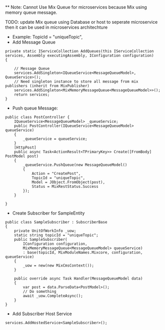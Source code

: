 ** Note: Cannot Use Mix Queue for microservices  because Mix using memory queue message. 

TODO: update Mix queue using Database or host to seperate microservice then it can be used in microservices architechture
- Example: TopicId = "uniqueTopic",
- Add Message Queue
```
private static IServiceCollection AddQueues(this IServiceCollection services, Assembly executingAssembly, IConfiguration configuration)
{

    // Message Queue
    services.AddSingleton<IQueueService<MessageQueueModel>, QueueService>();
    // Need singleton instance to store all message from mix publishers (inherit from MixPublisher)
    services.AddSingleton<MixMemoryMessageQueue<MessageQueueModel>>();
    return services;
}
```

- Push queue Message:
```
public class PostController {
    IQueueService<MessageQueueModel> _queueService;
    public PostController(IQueueService<MessageQueueModel> queueService)
    {
        _queueService = queueService;
    }
    [HttpPost]
    public async Task<ActionResult<TPrimaryKey>> Create([FromBody] PostModel post)
    {
        _queueService.PushQueue(new MessageQueueModel()
        {
            Action = "CreatePost",
            TopicId = "uniqueTopic",
            Model = JObject.FromObject(post),
            Status = MixRestStatus.Success
        });
    }
   
}
```
- Create Subscriber for SampleEntity
```
public class SampleSubscriber : SubscriberBase
{
    private UnitOfWorkInfo _uow;
    static string topicId = "uniqueTopic";
    public SampleSubscriber(
        IConfiguration configuration,
        MixMemoryMessageQueue<MessageQueueModel> queueService) 
        : base(topicId, MixModuleNames.Mixcore, configuration, queueService)
    {
        _uow = new(new MixCmsContext());
    }

    public override async Task Handler(MessageQueueModel data)
    {        
        var post = data.ParseData<PostModel>();
        // Do something
        await _uow.CompleteAsync();
    }
}
```



- Add Subscriber Host Service
```
services.AddHostedService<SampleSubscriber>();
```


